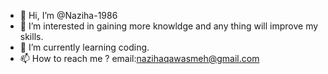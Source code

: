 - 👋 Hi, I’m @Naziha-1986
- 👀 I’m interested in gaining more knowldge and any thing will improve my skills.
- 🌱 I’m currently learning coding.
- 📫 How to reach me ? email:nazihaqawasmeh@gmail.com

<!---
Naziha-1986/Naziha-1986 is a ✨ special ✨ repository because its `README.md` (this file) appears on your GitHub profile.
You can click the Preview link to take a look at your changes.
--->
